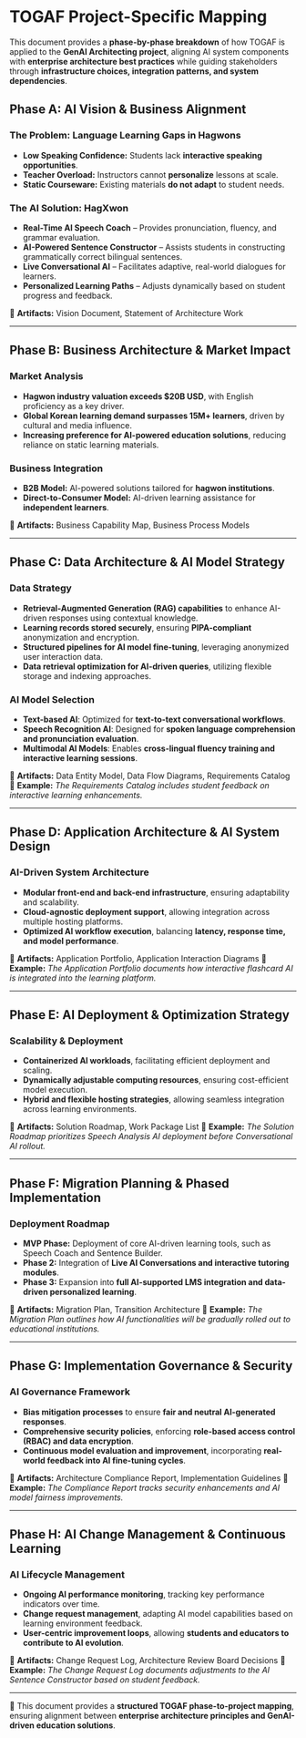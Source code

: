 # TOGAF Project-Specific Mapping

This document provides a **phase-by-phase breakdown** of how TOGAF is applied to the **GenAI Architecting project**, aligning AI system components with **enterprise architecture best practices** while guiding stakeholders through **infrastructure choices, integration patterns, and system dependencies**.

## Phase A: AI Vision & Business Alignment

### The Problem: Language Learning Gaps in Hagwons

- **Low Speaking Confidence:** Students lack **interactive speaking opportunities**.
- **Teacher Overload:** Instructors cannot **personalize** lessons at scale.
- **Static Courseware:** Existing materials **do not adapt** to student needs.

### The AI Solution: HagXwon

- **Real-Time AI Speech Coach** – Provides pronunciation, fluency, and grammar evaluation.
- **AI-Powered Sentence Constructor** – Assists students in constructing grammatically correct bilingual sentences.
- **Live Conversational AI** – Facilitates adaptive, real-world dialogues for learners.
- **Personalized Learning Paths** – Adjusts dynamically based on student progress and feedback.

📌 **Artifacts:** Vision Document, Statement of Architecture Work

---

## Phase B: Business Architecture & Market Impact

### Market Analysis

- **Hagwon industry valuation exceeds $20B USD**, with English proficiency as a key driver.
- **Global Korean learning demand surpasses 15M+ learners**, driven by cultural and media influence.
- **Increasing preference for AI-powered education solutions**, reducing reliance on static learning materials.

### Business Integration

- **B2B Model:** AI-powered solutions tailored for **hagwon institutions**.
- **Direct-to-Consumer Model:** AI-driven learning assistance for **independent learners**.

📌 **Artifacts:** Business Capability Map, Business Process Models

---

## Phase C: Data Architecture & AI Model Strategy

### Data Strategy

- **Retrieval-Augmented Generation (RAG) capabilities** to enhance AI-driven responses using contextual knowledge.
- **Learning records stored securely**, ensuring **PIPA-compliant** anonymization and encryption.
- **Structured pipelines for AI model fine-tuning**, leveraging anonymized user interaction data.
- **Data retrieval optimization for AI-driven queries**, utilizing flexible storage and indexing approaches.

### AI Model Selection

- **Text-based AI**: Optimized for **text-to-text conversational workflows**.
- **Speech Recognition AI**: Designed for **spoken language comprehension and pronunciation evaluation**.
- **Multimodal AI Models**: Enables **cross-lingual fluency training and interactive learning sessions**.

📌 **Artifacts:** Data Entity Model, Data Flow Diagrams, Requirements Catalog
🔹 **Example:** _The Requirements Catalog includes student feedback on interactive learning enhancements._

---

## Phase D: Application Architecture & AI System Design

### AI-Driven System Architecture

- **Modular front-end and back-end infrastructure**, ensuring adaptability and scalability.
- **Cloud-agnostic deployment support**, allowing integration across multiple hosting platforms.
- **Optimized AI workflow execution**, balancing **latency, response time, and model performance**.

📌 **Artifacts:** Application Portfolio, Application Interaction Diagrams
🔹 **Example:** _The Application Portfolio documents how interactive flashcard AI is integrated into the learning platform._

---

## Phase E: AI Deployment & Optimization Strategy

### Scalability & Deployment

- **Containerized AI workloads**, facilitating efficient deployment and scaling.
- **Dynamically adjustable computing resources**, ensuring cost-efficient model execution.
- **Hybrid and flexible hosting strategies**, allowing seamless integration across learning environments.

📌 **Artifacts:** Solution Roadmap, Work Package List
🔹 **Example:** _The Solution Roadmap prioritizes Speech Analysis AI deployment before Conversational AI rollout._

---

## Phase F: Migration Planning & Phased Implementation

### Deployment Roadmap

- **MVP Phase:** Deployment of core AI-driven learning tools, such as Speech Coach and Sentence Builder.
- **Phase 2:** Integration of **Live AI Conversations and interactive tutoring modules**.
- **Phase 3:** Expansion into **full AI-supported LMS integration and data-driven personalized learning**.

📌 **Artifacts:** Migration Plan, Transition Architecture
🔹 **Example:** _The Migration Plan outlines how AI functionalities will be gradually rolled out to educational institutions._

---

## Phase G: Implementation Governance & Security

### AI Governance Framework

- **Bias mitigation processes** to ensure **fair and neutral AI-generated responses**.
- **Comprehensive security policies**, enforcing **role-based access control (RBAC) and data encryption**.
- **Continuous model evaluation and improvement**, incorporating **real-world feedback into AI fine-tuning cycles**.

📌 **Artifacts:** Architecture Compliance Report, Implementation Guidelines
🔹 **Example:** _The Compliance Report tracks security enhancements and AI model fairness improvements._

---

## Phase H: AI Change Management & Continuous Learning

### AI Lifecycle Management

- **Ongoing AI performance monitoring**, tracking key performance indicators over time.
- **Change request management**, adapting AI model capabilities based on learning environment feedback.
- **User-centric improvement loops**, allowing **students and educators to contribute to AI evolution**.

📌 **Artifacts:** Change Request Log, Architecture Review Board Decisions
🔹 **Example:** _The Change Request Log documents adjustments to the AI Sentence Constructor based on student feedback._

---

📌 This document provides a **structured TOGAF phase-to-project mapping**, ensuring alignment between **enterprise architecture principles and GenAI-driven education solutions**.
